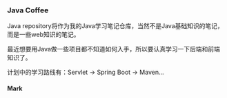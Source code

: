 
### **Java Coffee**

Java repository将作为我的Java学习笔记仓库，当然不是Java基础知识的笔记，
而是一些web知识的笔记。

最近想要用Java做一些项目都不知道如何入手，所以要认真学习一下后端和前端知识了。

计划中的学习路线有：Servlet -> Spring Boot -> Maven...

#### **Mark**
